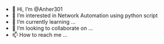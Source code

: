 - 👋 Hi, I’m @Anher301
- 👀 I’m interested in Network Automation using python script
- 🌱 I’m currently learning ...
- 💞️ I’m looking to collaborate on ...
- 📫 How to reach me ...

<!---
Anher301/Anher301 is a ✨ special ✨ repository because its `README.md` (this file) appears on your GitHub profile.
You can click the Preview link to take a look at your changes.
--->
